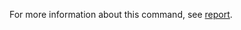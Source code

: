 For more information about this command, see [report](https://docs.experitest.com/display/TE/SeeTest+Client+-+Report).